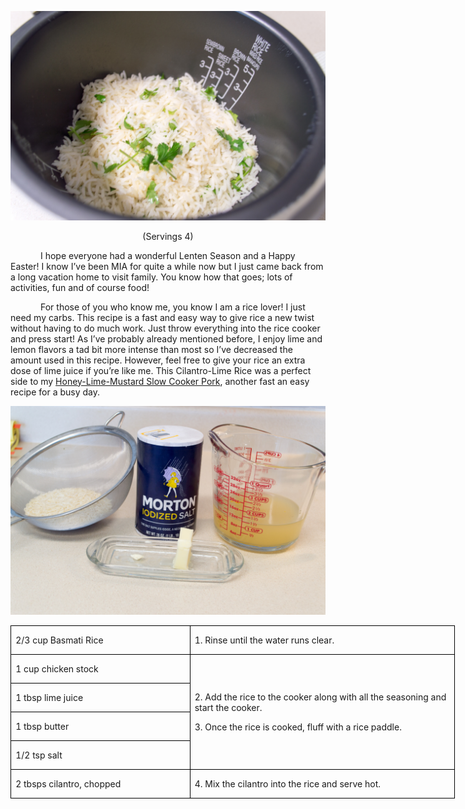 ![](assets/images/2016/03/20160303-DSC_5358.jpg)
<p align=center style='text-align:center'><span>(Servings 4)</span></p>

<p style='text-indent:.5in'><span>I hope everyone had a wonderful Lenten Season and a Happy Easter! I know I’ve been MIA for quite a while now but I just came back from a long vacation home to visit family. You know how that goes; lots of activities, fun and of course food!
<p style='text-indent:.5in'><span>For
those of you who know me, you know I am a rice lover! I just need my carbs.
This recipe is a fast and easy way to give rice a new twist without having to
do much work. Just throw everything into the rice cooker and press start! As
I’ve probably already mentioned before, I enjoy lime and lemon flavors a tad bit
more intense than most so I’ve decreased the amount used in this recipe.
However, feel free to give your rice an extra dose of lime juice if you’re like
me. This Cilantro-Lime Rice was a perfect side to my <u>Honey-Lime-Mustard Slow
Cooker Pork</u>, another fast an easy recipe for a busy day.</span></p>

![](assets/images/2016/03/20160303-DSC_5352.jpg)

<table class=MsoTableGrid border=1 cellspacing=0 cellpadding=0 width=534
 style='width:533.5pt;border-collapse:collapse;border:none'>
 <tr style='height:25.6pt'>
  <td width=213 style='width:212.5pt;border:solid windowtext 1.0pt;padding:
  0in 5.4pt 0in 5.4pt;height:25.6pt'>
  <p><span>2/3 cup Basmati Rice</span></p>
  </td>
  <td width=321 style='width:321.0pt;border:solid windowtext 1.0pt;border-left:
  none;padding:0in 5.4pt 0in 5.4pt;height:25.6pt'>
  <p><span>1. Rinse until the water
  runs clear.</span></p>
  </td>
 </tr>
 <tr style='height:25.35pt'>
  <td width=213 style='width:212.5pt;border:solid windowtext 1.0pt;border-top:
  none;padding:0in 5.4pt 0in 5.4pt;height:25.35pt'>
  <p><span>1 cup chicken stock</span></p>
  </td>
  <td width=321 rowspan=4 style='width:321.0pt;border-top:none;border-left:
  none;border-bottom:solid windowtext 1.0pt;border-right:solid windowtext 1.0pt;
  padding:0in 5.4pt 0in 5.4pt;height:25.35pt'>
  <p><span>2. Add the rice to the
  cooker along with all the seasoning and start the cooker.</span></p>
  <p><span>3. Once the rice is
  cooked, fluff with a rice paddle.</span></p>
  </td>
 </tr>
 <tr style='height:25.35pt'>
  <td width=213 style='width:212.5pt;border:solid windowtext 1.0pt;border-top:
  none;padding:0in 5.4pt 0in 5.4pt;height:25.35pt'>
  <p><span>1 tbsp lime juice</span></p>
  </td>
 </tr>
 <tr style='height:25.35pt'>
  <td width=213 style='width:212.5pt;border:solid windowtext 1.0pt;border-top:
  none;padding:0in 5.4pt 0in 5.4pt;height:25.35pt'>
  <p><span>1 tbsp butter</span></p>
  </td>
 </tr>
 <tr style='height:25.35pt'>
  <td width=213 style='width:212.5pt;border:solid windowtext 1.0pt;border-top:
  none;padding:0in 5.4pt 0in 5.4pt;height:25.35pt'>
  <p><span>1/2 tsp salt</span></p>
  </td>
 </tr>
 <tr style='height:25.35pt'>
  <td width=213 style='width:212.5pt;border:solid windowtext 1.0pt;border-top:
  none;padding:0in 5.4pt 0in 5.4pt;height:25.35pt'>
  <p><span>2 tbsps cilantro, chopped</span></p>
  </td>
  <td width=321 style='width:321.0pt;border-top:none;border-left:none;
  border-bottom:solid windowtext 1.0pt;border-right:solid windowtext 1.0pt;
  padding:0in 5.4pt 0in 5.4pt;height:25.35pt'>
  <p><span>4. Mix the cilantro into
  the rice and serve hot. </span></p>
  </td>
 </tr>
</table>